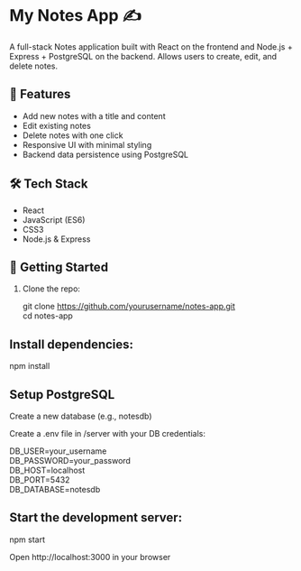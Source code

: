 # My Notes App ✍️

A full-stack Notes application built with React on the frontend and Node.js + Express + PostgreSQL on the backend. Allows users to create, edit, and delete notes.

## 🔧 Features

- Add new notes with a title and content
- Edit existing notes
- Delete notes with one click
- Responsive UI with minimal styling
- Backend data persistence using PostgreSQL

## 🛠️ Tech Stack

- React
- JavaScript (ES6)
- CSS3
- Node.js & Express 

## 🚀 Getting Started

1. Clone the repo:
  
   git clone https://github.com/yourusername/notes-app.git <br>
   cd notes-app

## Install dependencies:
npm install

## Setup PostgreSQL

Create a new database (e.g., notesdb) <br>

Create a .env file in /server with your DB credentials: <br>

DB_USER=your_username <br>
DB_PASSWORD=your_password <br>
DB_HOST=localhost <br>
DB_PORT=5432 <br>
DB_DATABASE=notesdb <br>

## Start the development server:
npm start

Open http://localhost:3000 in your browser
